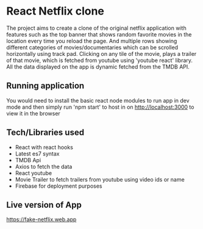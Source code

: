 # React Netflix clone

The project aims to create a clone of the original netflix application with features such as the top banner that shows random favorite movies in the location every time you reload the page. And multiple rows showing different categories of movies/documentaries which can be scrolled horizontally using track pad. Clicking on any tile of the movie, plays a trailer of that movie, which is fetched from youtube using 'youtube react' library. All the data displayed on the app is dynamic fetched from the TMDB API.

## Running application

You would need to install the basic react node modules to run app in dev mode and then simply run 'npm start' to host in on [http://localhost:3000](http://localhost:3000) to view it in the browser

## Tech/Libraries used

* React with react hooks
* Latest es7 syntax
* TMDB Api
* Axios to fetch the data
* React youtube
* Movie Trailer to fetch trailers from youtube using video ids or name
* Firebase for deployment purposes

## Live version of App

https://fake-netflix.web.app

